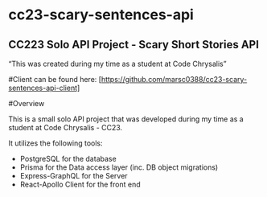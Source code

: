 # cc23-scary-sentences-api
**CC223 Solo API Project - Scary Short Stories API**
----
“This was created during my time as a student at Code Chrysalis”

#Client can be found here: [https://github.com/marsc0388/cc23-scary-sentences-api-client]

#Overview

This is a small solo API project that was developed during my time as a student at Code Chrysalis - CC23.

It utilizes the following tools:
- PostgreSQL for the database
- Prisma for the Data access layer (inc. DB object migrations)
- Express-GraphQL for the Server
- React-Apollo Client for the front end